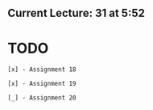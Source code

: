 ## Current Lecture: 31 at 5:52

# TODO

    [x] - Assignment 18

    [x] - Assignment 19

    [_] - Assignment 20